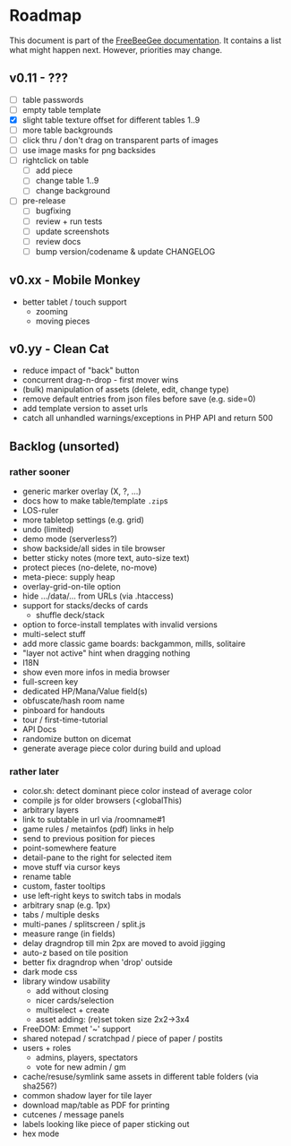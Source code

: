 # Roadmap

This document is part of the [FreeBeeGee documentation](DOCS.md). It contains a list what might happen next. However, priorities may change.

## v0.11 - ???

* [ ] table passwords
* [ ] empty table template
* [X] slight table texture offset for different tables 1..9
* [ ] more table backgrounds
* [ ] click thru / don't drag on transparent parts of images
* [ ] use image masks for png backsides
* [ ] rightclick on table
  * [ ] add piece
  * [ ] change table 1..9
  * [ ] change background
* [ ] pre-release
  * [ ] bugfixing
  * [ ] review + run tests
  * [ ] update screenshots
  * [ ] review docs
  * [ ] bump version/codename & update CHANGELOG

## v0.xx - Mobile Monkey

* better tablet / touch support
  * zooming
  * moving pieces

## v0.yy - Clean Cat

* reduce impact of "back" button
* concurrent drag-n-drop - first mover wins
* (bulk) manipulation of assets (delete, edit, change type)
* remove default entries from json files before save (e.g. side=0)
* add template version to asset urls
* catch all unhandled warnings/exceptions in PHP API and return 500

## Backlog (unsorted)

### rather sooner

* generic marker overlay (X, ?, ...)
* docs how to make table/template `.zip`s
* LOS-ruler
* more tabletop settings (e.g. grid)
* undo (limited)
* demo mode (serverless?)
* show backside/all sides in tile browser
* better sticky notes (more text, auto-size text)
* protect pieces (no-delete, no-move)
* meta-piece: supply heap
* overlay-grid-on-tile option
* hide .../data/... from URLs (via .htaccess)
* support for stacks/decks of cards
  * shuffle deck/stack
* option to force-install templates with invalid versions
* multi-select stuff
* add more classic game boards: backgammon, mills, solitaire
* "layer not active" hint when dragging nothing
* I18N
* show even more infos in media browser
* full-screen key
* dedicated HP/Mana/Value field(s)
* obfuscate/hash room name
* pinboard for handouts
* tour / first-time-tutorial
* API Docs
* randomize button on dicemat
* generate average piece color during build and upload

### rather later

* color.sh: detect dominant piece color instead of average color
* compile js for older browsers (<globalThis)
* arbitrary layers
* link to subtable in url via /roomname#1
* game rules / metainfos (pdf) links in help
* send to previous position for pieces
* point-somewhere feature
* detail-pane to the right for selected item
* move stuff via cursor keys
* rename table
* custom, faster tooltips
* use left-right keys to switch tabs in modals
* arbitrary snap (e.g. 1px)
* tabs / multiple desks
* multi-panes / splitscreen / split.js
* measure range (in fields)
* delay dragndrop till min 2px are moved to avoid jigging
* auto-z based on tile position
* better fix dragndrop when 'drop' outside
* dark mode css
* library window usability
  * add without closing
  * nicer cards/selection
  * multiselect + create
  * asset adding: (re)set token size 2x2->3x4
* FreeDOM: Emmet '~' support
* shared notepad / scratchpad / piece of paper / postits
* users + roles
  * admins, players, spectators
  * vote for new admin / gm
* cache/resuse/symlink same assets in different table folders (via sha256?)
* common shadow layer for tile layer
* download map/table as PDF for printing
* cutcenes / message panels
* labels looking like piece of paper sticking out
* hex mode
